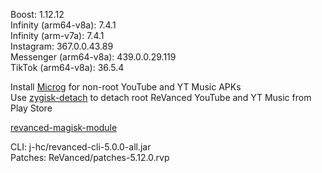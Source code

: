 Boost: 1.12.12  
Infinity (arm64-v8a): 7.4.1  
Infinity (arm-v7a): 7.4.1  
Instagram: 367.0.0.43.89  
Messenger (arm64-v8a): 439.0.0.29.119  
TikTok (arm64-v8a): 36.5.4  

Install [Microg](https://github.com/ReVanced/GmsCore/releases) for non-root YouTube and YT Music APKs  
Use [zygisk-detach](https://github.com/j-hc/zygisk-detach) to detach root ReVanced YouTube and YT Music from Play Store  

[revanced-magisk-module](https://github.com/j-hc/revanced-magisk-module)
  
CLI: j-hc/revanced-cli-5.0.0-all.jar  
Patches: ReVanced/patches-5.12.0.rvp    
